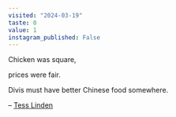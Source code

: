 ```yaml
---
visited: "2024-03-19"
taste: 0
value: 1
instagram_published: False
---
```


Chicken was square,

prices were fair.

Divis must have better Chinese food somewhere.

– [Tess Linden](https://www.linkedin.com/in/tess-linden-32962761)
